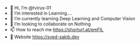 - 👋 Hi, I’m @tvirus-01
- 👀 I’m interested in Learning....
- 🌱 I’m currently learning Deep Learning and Computer Vision
- 💞️ I’m looking to collaborate on Nothing
- 📫 How to reach me https://shorturl.at/emFIL
- :triangular_flag_on_post: Website https://syed-sakib.dev

<!---
tvirus-01/tvirus-01 is a ✨ special ✨ repository because its `README.md` (this file) appears on your GitHub profile.
You can click the Preview link to take a look at your changes.
--->
